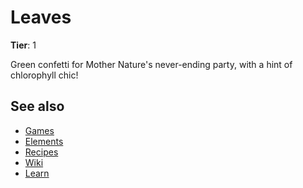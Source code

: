 # Leaves

**Tier**: 1

Green confetti for Mother Nature's never-ending party, with a hint of chlorophyll chic!

## See also

* [Games](/wiki/games)
* [Elements](/wiki/elements)
* [Recipes](/wiki/recipes)
* [Wiki](/wiki/index)
* [Learn](/learn/index)